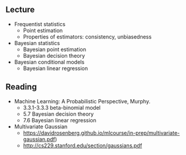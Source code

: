 ## Lecture
- Frequentist statistics
    - Point estimation
    - Properties of estimators: consistency, unbiasedness
- Bayesian statistics
    - Bayesian point estimation
    - Bayesian decision theory
- Bayesian conditional models
    - Bayesian linear regression

## Reading
- Machine Learning: A Probabilistic Perspective, Murphy. 
    - 3.3.1-3.3.3 beta-binomial model
    - 5.7 Bayesian decision theory
    - 7.6 Bayesian linear regression
- Multivariate Gaussian
    - https://davidrosenberg.github.io/mlcourse/in-prep/multivariate-gaussian.pdf)
    - http://cs229.stanford.edu/section/gaussians.pdf
